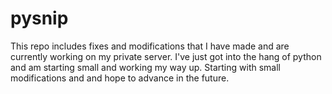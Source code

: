 pysnip
======

This repo includes fixes and modifications that I have made and are currently working on my private server. I've just got into the hang of python and am starting small and working my way up. Starting with small modifications and and hope to advance in the future.
